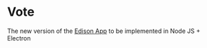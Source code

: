 # Vote
The new version of the [Edison App](http://thebongy.github.io/Edison/) to be implemented in Node JS + Electron
